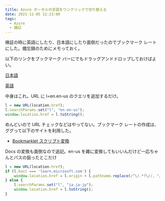```yaml
---
title: Azure ポータルの言語をワンクリックで切り替える
date: 2021-11-05 12:23:00
tags:
  - Azure
  - 雑記
---
```


検証の時に英語にしたり、日本語にしたり面倒だったのでブックマーク レートにした。備忘録のためにメモっておく。

以下のリンクをブックマーク バーにでもドラッグアンドドロップしておけばよい。

<a href="javascript:l%3Dnew%20URL(location.href)%3Bif(l.host%3D%3D%3D'learn.microsoft.com')%7Bwindow.location.href%3Dl.origin%20%2B%20l.pathname.replace(%2F%5E%5C%2F.*%3F%5C%2F%2F%2C%22%2Fja-jp%2F%22)%3B%7Delse%7Bl.searchParams.set(%22l%22%2C%22ja.ja-jp%22)%3Bwindow.location.href%3Dl.toString()%3B%7Dvoid(0);">日本語</a>

<a href="javascript:l%3Dnew%20URL(location.href)%3Bif(l.host%3D%3D%3D'learn.microsoft.com')%7Bwindow.location.href%3Dl.origin%20%2B%20l.pathname.replace(%2F%5E%5C%2F.*%3F%5C%2F%2F%2C%22%2Fen-us%2F%22)%3B%7Delse%7Bl.searchParams.set(%22l%22%2C%22en.en-us%22)%3Bwindow.location.href%3Dl.toString()%3B%7Dvoid(0);">英語</a>

<!-- more -->

中身はこれ。URL に l=en.en-us のクエリを追加するだけ。

```javascript
l = new URL(location.href);
l.searchParams.set("l", "en.en-us");
window.location.href = l.toString();
```

めんどいので URL チェックなどはやってない。ブックマーク レートの作成は、ググって以下のサイトを利用した。

- [Bookmarklet スクリプト変換](https://ytyng.github.io/bookmarklet-script-compress/)

Docs の変換も面倒なので追記。en-us を雑に変換してもいいんだけど一応ちゃんとパスの狙ったとこだけ

```javascript
l = new URL(location.href);
if (l.host === 'learn.microsoft.com') {
    window.location.href = l.origin + l.pathname.replace(/^\/.*?\//, "/ja-jp/");
} else {
    l.searchParams.set("l", "ja.ja-jp");
    window.location.href = l.toString();
}
```
